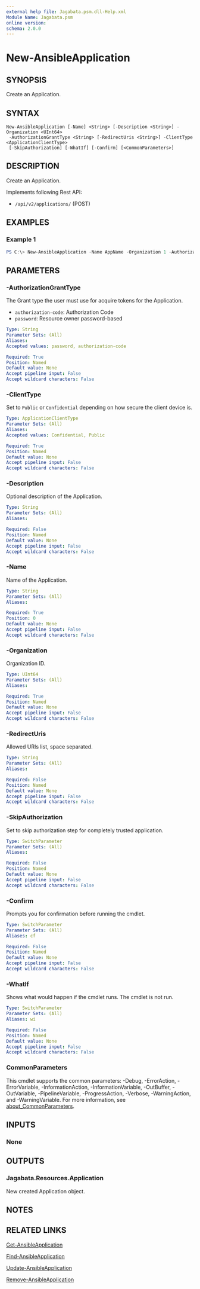 ```yaml
---
external help file: Jagabata.psm.dll-Help.xml
Module Name: Jagabata.psm
online version:
schema: 2.0.0
---
```


# New-AnsibleApplication

## SYNOPSIS
Create an Application.

## SYNTAX

```
New-AnsibleApplication [-Name] <String> [-Description <String>] -Organization <UInt64>
 -AuthorizationGrantType <String> [-RedirectUris <String>] -ClientType <ApplicationClientType>
 [-SkipAuthorization] [-WhatIf] [-Confirm] [<CommonParameters>]
```

## DESCRIPTION
Create an Application.

Implements following Rest API:  
- `/api/v2/applications/` (POST)

## EXAMPLES

### Example 1
```powershell
PS C:\> New-AnsibleApplication -Name AppName -Organization 1 -AuthorizationGrantType authorization-code -ClientType Confidential
```

## PARAMETERS

### -AuthorizationGrantType
The Grant type the user must use for acquire tokens for the Application.

- `authorization-code`: Authorization Code  
- `password`: Resource owner password-based

```yaml
Type: String
Parameter Sets: (All)
Aliases:
Accepted values: password, authorization-code

Required: True
Position: Named
Default value: None
Accept pipeline input: False
Accept wildcard characters: False
```

### -ClientType
Set to `Public` or `Confidential` depending on how secure the client device is.

```yaml
Type: ApplicationClientType
Parameter Sets: (All)
Aliases:
Accepted values: Confidential, Public

Required: True
Position: Named
Default value: None
Accept pipeline input: False
Accept wildcard characters: False
```

### -Description
Optional description of the Application.

```yaml
Type: String
Parameter Sets: (All)
Aliases:

Required: False
Position: Named
Default value: None
Accept pipeline input: False
Accept wildcard characters: False
```

### -Name
Name of the Application.

```yaml
Type: String
Parameter Sets: (All)
Aliases:

Required: True
Position: 0
Default value: None
Accept pipeline input: False
Accept wildcard characters: False
```

### -Organization
Organization ID.

```yaml
Type: UInt64
Parameter Sets: (All)
Aliases:

Required: True
Position: Named
Default value: None
Accept pipeline input: False
Accept wildcard characters: False
```

### -RedirectUris
Allowed URIs list, space separated.

```yaml
Type: String
Parameter Sets: (All)
Aliases:

Required: False
Position: Named
Default value: None
Accept pipeline input: False
Accept wildcard characters: False
```

### -SkipAuthorization
Set to skip authorization step for completely trusted application.

```yaml
Type: SwitchParameter
Parameter Sets: (All)
Aliases:

Required: False
Position: Named
Default value: None
Accept pipeline input: False
Accept wildcard characters: False
```

### -Confirm
Prompts you for confirmation before running the cmdlet.

```yaml
Type: SwitchParameter
Parameter Sets: (All)
Aliases: cf

Required: False
Position: Named
Default value: None
Accept pipeline input: False
Accept wildcard characters: False
```

### -WhatIf
Shows what would happen if the cmdlet runs.
The cmdlet is not run.

```yaml
Type: SwitchParameter
Parameter Sets: (All)
Aliases: wi

Required: False
Position: Named
Default value: None
Accept pipeline input: False
Accept wildcard characters: False
```

### CommonParameters
This cmdlet supports the common parameters: -Debug, -ErrorAction, -ErrorVariable, -InformationAction, -InformationVariable, -OutBuffer, -OutVariable, -PipelineVariable, -ProgressAction, -Verbose, -WarningAction, and -WarningVariable. For more information, see [about_CommonParameters](http://go.microsoft.com/fwlink/?LinkID=113216).

## INPUTS

### None
## OUTPUTS

### Jagabata.Resources.Application
New created Application object.

## NOTES

## RELATED LINKS

[Get-AnsibleApplication](Get-AnsibleApplication.md)

[Find-AnsibleApplication](Find-AnsibleApplication.md)

[Update-AnsibleApplication](Update-AnsibleApplication.md)

[Remove-AnsibleApplication](Remove-AnsibleApplication.md)
